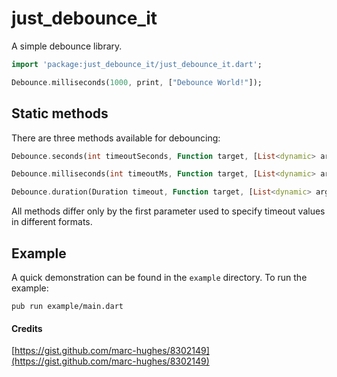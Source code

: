 # just_debounce_it

A simple debounce library.

```dart
import 'package:just_debounce_it/just_debounce_it.dart';

Debounce.milliseconds(1000, print, ["Debounce World!"]);
```

## Static methods

There are three methods available for debouncing:

```dart
Debounce.seconds(int timeoutSeconds, Function target, [List<dynamic> args])
```
```dart
Debounce.milliseconds(int timeoutMs, Function target, [List<dynamic> args])
```
```dart
Debounce.duration(Duration timeout, Function target, [List<dynamic> args])
```

All methods differ only by the first parameter used to specify timeout values in different formats.

## Example

A quick demonstration can be found in the `example` directory. To run the example:

`pub run example/main.dart`

#### Credits

[https://gist.github.com/marc-hughes/8302149](https://gist.github.com/marc-hughes/8302149)
